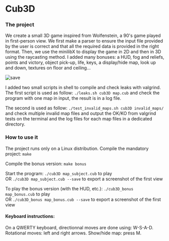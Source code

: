 # Cub3D

### The project
We create a small 3D game inspired from Wolfenstein, a 90's game played in first-person view. We first make a parser to ensure the input file provided by the user is correct and that all the required data is provided in the right format. Then, we use the minilibX to display the game in 2D and then in 3D using the raycasting method.
  I added many bonuses: a HUD, fog and reliefs, points and victory, object pick-up, life, keys, a display/hide map, look up and down, textures on floor and ceiling...

![save](https://user-images.githubusercontent.com/25255182/116879212-ad382180-ac20-11eb-82e3-c0a6d190a477.jpg)

I added two small scripts in shell to compile and check leaks with valgrind.
  The first script is used as follow: `./leaks.sh cub3D map.cub` and check the program with one map in input, the result is in a log file.

  The second is used as follow: `./test_invalid_maps.sh cub3D invalid_maps/` and check multiple invalid map files and output the OK/KO from valgrind tests on the terminal and the log files for each map files in a dedicated directory.

### How to use it
The project runs only on a Linux distribution.
  Compile the mandatory project:
  `make`

  Compile the bonus version:
  `make bonus`

  Start the program:
  `./cub3D map_subject.cub` to play  
     OR `./cub3D map_subject.cub --save` to export a screenshot of the first view  

  To play the bonus version (with the HUD, etc.):
    `./cub3D_bonus map_bonus.cub` to play  
      OR `./cub3D_bonus map_bonus.cub --save` to export a screenshot of the first view 
  
#### Keyboard instructions:
  On a QWERTY keyboard, directionnal moves are done using: W-S-A-D. 
  Rotational moves: left and right arrows. 
  Show/hide map: press M. 
